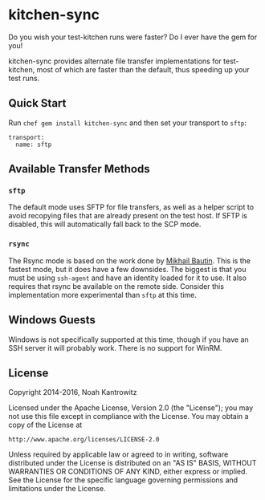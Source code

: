 kitchen-sync
============

Do you wish your test-kitchen runs were faster? Do I ever have the gem for you!

kitchen-sync provides alternate file transfer implementations for test-kitchen,
most of which are faster than the default, thus speeding up your test runs.

Quick Start
-----------

Run `chef gem install kitchen-sync` and then set your transport to `sftp`:

```
transport:
  name: sftp
```

Available Transfer Methods
--------------------------

### `sftp`

The default mode uses SFTP for file transfers, as well as a helper script to
avoid recopying files that are already present on the test host. If SFTP is
disabled, this will automatically fall back to the SCP mode.

### `rsync`

The Rsync mode is based on the work done by [Mikhail Bautin](https://github.com/test-kitchen/test-kitchen/pull/359).
This is the fastest mode, but it does have a few downsides. The biggest is that
you must be using `ssh-agent` and have an identity loaded for it to use. It also
requires that rsync be available on the remote side. Consider this implementation
more experimental than `sftp` at this time.


Windows Guests
--------------

Windows is not specifically supported at this time, though if you have an SSH
server it will probably work. There is no support for WinRM.

License
-------

Copyright 2014-2016, Noah Kantrowitz

Licensed under the Apache License, Version 2.0 (the "License");
you may not use this file except in compliance with the License.
You may obtain a copy of the License at

    http://www.apache.org/licenses/LICENSE-2.0

Unless required by applicable law or agreed to in writing, software
distributed under the License is distributed on an "AS IS" BASIS,
WITHOUT WARRANTIES OR CONDITIONS OF ANY KIND, either express or implied.
See the License for the specific language governing permissions and
limitations under the License.
